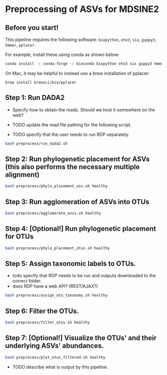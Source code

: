 # Preprocessing of ASVs for MDSINE2

## Before you start!

This pipeline requires the following software: 
`biopython`, `ete3`, `six`, `guppy3`, `hmmer`, `pplacer`.

For example, install these using conda as shown below:

```bash
conda install -c conda-forge -c bioconda biopython ete3 six guppy3 hmmer pplacer
```

On Mac, it may be helpful to instead use a brew installation of pplacer:

```
brew install brewsci/bio/pplacer
```

## Step 1: Run DADA2

- Specify how to obtain the reads. Should we host it somewhere on the web?

- TODO update the read file pathing for the following script.
- TODO specify that the user needs to run RDP separately.

```bash
bash preprocess/run_dada2.sh
```


## Step 2: Run phylogenetic placement for ASVs (this also performs the necessary multiple alignment)

```bash
bash preprocess/phylo_placement_asv.sh healthy
```


## Step 3: Run agglomeration of ASVs into OTUs

```bash
bash preprocess/agglomerate_asvs.sh healthy
```


## Step 4: [Optional!] Run phylogenetic placement for OTUs

```bash
bash preprocess/phylo_placement_otus.sh healthy
```


## Step 5: Assign taxonomic labels to OTUs.

- todo specify that RDP needs to be run and outputs downloaded to the correct folder.
- does RDP have a web API? (REST/AJAX?)

```bash
bash preprocess/assign_otu_taxonomy.sh healthy
```


## Step 6: Filter the OTUs.

```bash
bash preprocess/filter_otus.sh healthy
```


## Step 7: [Optional!] Visualize the OTUs' and their underlying ASVs' abundances.

```bash
bash preprocess/plot_otus_filtered.sh healthy
```

- TODO describe what is output by this pipeline.
